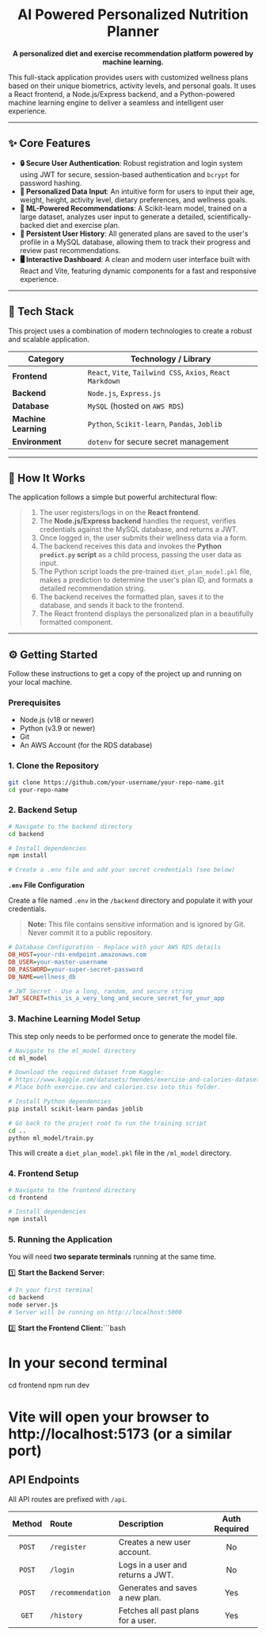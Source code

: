 <div align="center">

#  AI Powered Personalized Nutrition Planner

**A personalized diet and exercise recommendation platform powered by machine learning.**

</div>

This full-stack application provides users with customized wellness plans based on their unique biometrics, activity levels, and personal goals. It uses a React frontend, a Node.js/Express backend, and a Python-powered machine learning engine to deliver a seamless and intelligent user experience.

---

## ✨ Core Features

-   **🔒 Secure User Authentication**: Robust registration and login system using JWT for secure, session-based authentication and `bcrypt` for password hashing.
-   **📝 Personalized Data Input**: An intuitive form for users to input their age, weight, height, activity level, dietary preferences, and wellness goals.
-   **🧠 ML-Powered Recommendations**: A Scikit-learn model, trained on a large dataset, analyzes user input to generate a detailed, scientifically-backed diet and exercise plan.
-   **💾 Persistent User History**: All generated plans are saved to the user's profile in a MySQL database, allowing them to track their progress and review past recommendations.
-   **🖥️ Interactive Dashboard**: A clean and modern user interface built with React and Vite, featuring dynamic components for a fast and responsive experience.

---

## 🚀 Tech Stack

This project uses a combination of modern technologies to create a robust and scalable application.

| Category             | Technology / Library                                                               |
| -------------------- | ---------------------------------------------------------------------------------- |
| **Frontend**         | `React`, `Vite`, `Tailwind CSS`, `Axios`, `React Markdown`                           |
| **Backend**          | `Node.js`, `Express.js`                                                            |
| **Database**         | `MySQL` (hosted on `AWS RDS`)                                                      |
| **Machine Learning** | `Python`, `Scikit-learn`, `Pandas`, `Joblib`                                       |
| **Environment**      | `dotenv` for secure secret management                                              |

---

## 🔧 How It Works

The application follows a simple but powerful architectural flow:

> 1.  The user registers/logs in on the **React frontend**.
> 2.  The **Node.js/Express backend** handles the request, verifies credentials against the MySQL database, and returns a JWT.
> 3.  Once logged in, the user submits their wellness data via a form.
> 4.  The backend receives this data and invokes the **Python `predict.py` script** as a child process, passing the user data as input.
> 5.  The Python script loads the pre-trained `diet_plan_model.pkl` file, makes a prediction to determine the user's plan ID, and formats a detailed recommendation string.
> 6.  The backend receives the formatted plan, saves it to the database, and sends it back to the frontend.
> 7.  The React frontend displays the personalized plan in a beautifully formatted component.

---

## ⚙️ Getting Started

Follow these instructions to get a copy of the project up and running on your local machine.

### Prerequisites

-   Node.js (v18 or newer)
-   Python (v3.9 or newer)
-   Git
-   An AWS Account (for the RDS database)

### 1. Clone the Repository

```bash
git clone https://github.com/your-username/your-repo-name.git
cd your-repo-name
```

### 2. Backend Setup

```bash
# Navigate to the backend directory
cd backend

# Install dependencies
npm install

# Create a .env file and add your secret credentials (see below)
```

**`.env` File Configuration**

Create a file named `.env` in the `/backend` directory and populate it with your credentials.

> **Note:** This file contains sensitive information and is ignored by Git. Never commit it to a public repository.

```ini
# Database Configuration - Replace with your AWS RDS details
DB_HOST=your-rds-endpoint.amazonaws.com
DB_USER=your-master-username
DB_PASSWORD=your-super-secret-password
DB_NAME=wellness_db

# JWT Secret - Use a long, random, and secure string
JWT_SECRET=this_is_a_very_long_and_secure_secret_for_your_app
```

### 3. Machine Learning Model Setup

This step only needs to be performed once to generate the model file.

```bash
# Navigate to the ml_model directory
cd ml_model

# Download the required dataset from Kaggle:
# https://www.kaggle.com/datasets/fmendes/exercise-and-calories-dataset
# Place both exercise.csv and calories.csv into this folder.

# Install Python dependencies
pip install scikit-learn pandas joblib

# Go back to the project root to run the training script
cd ..
python ml_model/train.py
```
This will create a `diet_plan_model.pkl` file in the `/ml_model` directory.

### 4. Frontend Setup

```bash
# Navigate to the frontend directory
cd frontend

# Install dependencies
npm install
```

### 5. Running the Application

You will need **two separate terminals** running at the same time.

1️⃣ **Start the Backend Server:**
```bash
# In your first terminal
cd backend
node server.js
# Server will be running on http://localhost:5000
```

2️⃣ **Start the Frontend Client:**```bash
# In your second terminal
cd frontend
npm run dev
# Vite will open your browser to http://localhost:5173 (or a similar port)


## API Endpoints

All API routes are prefixed with `/api`.

| Method | Route             | Description                        | Auth Required |
| :----: | :---------------- | :--------------------------------- | :-----------: |
| `POST` | `/register`       | Creates a new user account.        |      No       |
| `POST` | `/login`          | Logs in a user and returns a JWT.  |      No       |
| `POST` | `/recommendation` | Generates and saves a new plan.    |      Yes      |
| `GET`  | `/history`        | Fetches all past plans for a user. |      Yes      |

